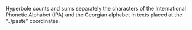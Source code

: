 Hyperbole counts and sums separately the characters of the International Phonetic Alphabet (IPA) and the Georgian alphabet in texts placed at the “../paste” coordinates.